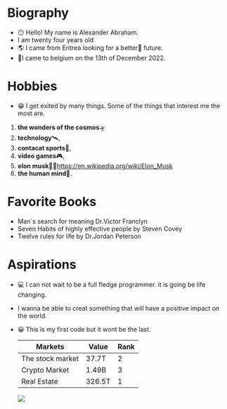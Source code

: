 # Biography

- 😶 Hello! My name is Alexander Abraham.
- I am twenty four years old
- 🌎 I came from Eritrea looking for a better🌈 future.
- 🛬I came to belgium on the 13th of December 2022.

# Hobbies

- 😁 I get exited by many things. Some of the things that interest me the most are.

1. **the wonders of the cosmos**🛸
2. **technology**🛰,
3. **contacat sports**🥊,
4. **video games**🎮,
5. **elon musk**👨‍💻https://en.wikipedia.org/wiki/Elon_Musk
6. **the human mind**🧠.

# Favorite Books

- Man`s search for meaning Dr.Victor Franclyn
- Seven Habits of highly effective people by Steven Covey
- Twelve rules for life by Dr.Jordan Peterson

# Aspirations

- 💻 I can not wait to be a full fledge programmer. it is going be life changing.
- I wanna be able to creat something that will have a positive impact on the world.
- 😀 This is my first code but it wont be the last.

  | Markets | Value | Rank |
  | -------- | -------| ----|
  | The stock market| 37.7T | 2 |
  |Crypto Market |1.49B| 3|
  | Real Estate| 326.5T|1|
  <img src='images/trading.webp'>
